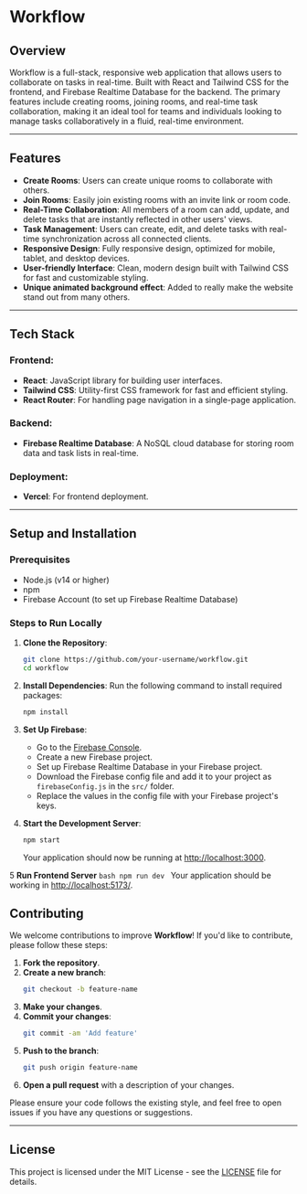 # Workflow

## **Overview**
Workflow is a full-stack, responsive web application that allows users to collaborate on tasks in real-time. Built with React and Tailwind CSS for the frontend, and Firebase Realtime Database for the backend.
The primary features include creating rooms, joining rooms, and real-time task collaboration, making it an ideal tool for teams and individuals looking to manage tasks collaboratively in a fluid, real-time environment. 

---

## **Features**
- **Create Rooms**: Users can create unique rooms to collaborate with others.
- **Join Rooms**: Easily join existing rooms with an invite link or room code.
- **Real-Time Collaboration**: All members of a room can add, update, and delete tasks that are instantly reflected in other users' views.
- **Task Management**: Users can create, edit, and delete tasks with real-time synchronization across all connected clients.
- **Responsive Design**: Fully responsive design, optimized for mobile, tablet, and desktop devices.
- **User-friendly Interface**: Clean, modern design built with Tailwind CSS for fast and customizable styling.
- **Unique animated background effect**: Added to really make the website stand out from many others.

---

## **Tech Stack**

### **Frontend**:
- **React**: JavaScript library for building user interfaces.
- **Tailwind CSS**: Utility-first CSS framework for fast and efficient styling.
- **React Router**: For handling page navigation in a single-page application.

### **Backend**:
- **Firebase Realtime Database**: A NoSQL cloud database for storing room data and task lists in real-time.

### **Deployment**:
- **Vercel**: For frontend deployment.

---

## **Setup and Installation**

### **Prerequisites**
- Node.js (v14 or higher)
- npm
- Firebase Account (to set up Firebase Realtime Database)

### **Steps to Run Locally**
1. **Clone the Repository**:
    ```bash
    git clone https://github.com/your-username/workflow.git
    cd workflow
    ```

2. **Install Dependencies**: Run the following command to install required packages:
    ```bash
    npm install
    ```

3. **Set Up Firebase**:
    - Go to the [Firebase Console](https://console.firebase.google.com/).
    - Create a new Firebase project.
    - Set up Firebase Realtime Database in your Firebase project.
    - Download the Firebase config file and add it to your project as `firebaseConfig.js` in the `src/` folder.
    - Replace the values in the config file with your Firebase project's keys.

4. **Start the Development Server**:
    ```bash
    npm start
    ```
    Your application should now be running at [http://localhost:3000](http://localhost:3000).

5 **Run Frontend Server**
    ```bash
    npm run dev
    ```
    Your application should be working in [http://localhost:5173/](http://localhost:5173/).
    

## **Contributing**

We welcome contributions to improve **Workflow**! If you'd like to contribute, please follow these steps:

1. **Fork the repository**.
2. **Create a new branch**:
    ```bash
    git checkout -b feature-name
    ```
3. **Make your changes**.
4. **Commit your changes**:
    ```bash
    git commit -am 'Add feature'
    ```
5. **Push to the branch**:
    ```bash
    git push origin feature-name
    ```
6. **Open a pull request** with a description of your changes.

Please ensure your code follows the existing style, and feel free to open issues if you have any questions or suggestions.

---

## **License**

This project is licensed under the MIT License - see the [LICENSE](LICENSE) file for details.

